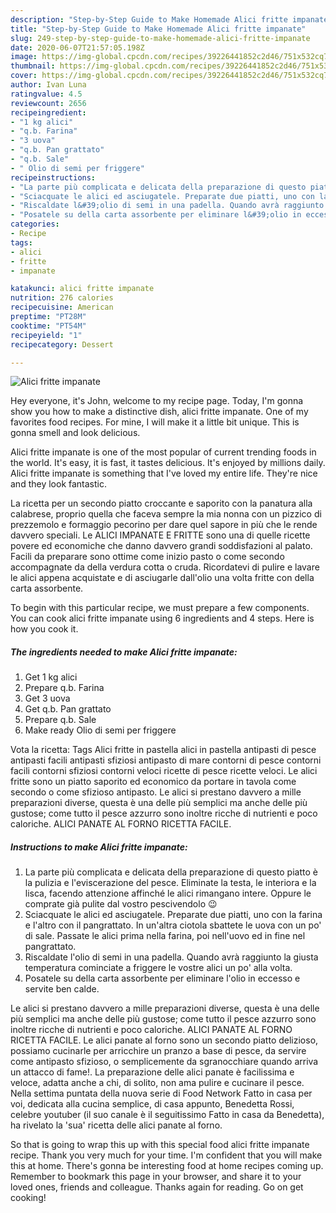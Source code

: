 ```yaml
---
description: "Step-by-Step Guide to Make Homemade Alici fritte impanate"
title: "Step-by-Step Guide to Make Homemade Alici fritte impanate"
slug: 249-step-by-step-guide-to-make-homemade-alici-fritte-impanate
date: 2020-06-07T21:57:05.198Z
image: https://img-global.cpcdn.com/recipes/39226441852c2d46/751x532cq70/alici-fritte-impanate-recipe-main-photo.jpg
thumbnail: https://img-global.cpcdn.com/recipes/39226441852c2d46/751x532cq70/alici-fritte-impanate-recipe-main-photo.jpg
cover: https://img-global.cpcdn.com/recipes/39226441852c2d46/751x532cq70/alici-fritte-impanate-recipe-main-photo.jpg
author: Ivan Luna
ratingvalue: 4.5
reviewcount: 2656
recipeingredient:
- "1 kg alici"
- "q.b. Farina"
- "3 uova"
- "q.b. Pan grattato"
- "q.b. Sale"
- " Olio di semi per friggere"
recipeinstructions:
- "La parte più complicata e delicata della preparazione di questo piatto è la pulizia e l&#39;eviscerazione del pesce. Eliminate la testa, le interiora e la lisca, facendo attenzione affinché le alici rimangano intere. Oppure le comprate già pulite dal vostro pescivendolo 😉"
- "Sciacquate le alici ed asciugatele. Preparate due piatti, uno con la farina e l&#39;altro con il pangrattato. In un&#39;altra ciotola sbattete le uova con un po&#39; di sale. Passate le alici prima nella farina, poi nell&#39;uovo ed in fine nel pangrattato."
- "Riscaldate l&#39;olio di semi in una padella. Quando avrà raggiunto la giusta temperatura cominciate a friggere le vostre alici un po&#39; alla volta."
- "Posatele su della carta assorbente per eliminare l&#39;olio in eccesso e servite ben calde."
categories:
- Recipe
tags:
- alici
- fritte
- impanate

katakunci: alici fritte impanate 
nutrition: 276 calories
recipecuisine: American
preptime: "PT28M"
cooktime: "PT54M"
recipeyield: "1"
recipecategory: Dessert

---
```



![Alici fritte impanate](https://img-global.cpcdn.com/recipes/39226441852c2d46/751x532cq70/alici-fritte-impanate-recipe-main-photo.jpg)

Hey everyone, it's John, welcome to my recipe page. Today, I'm gonna show you how to make a distinctive dish, alici fritte impanate. One of my favorites food recipes. For mine, I will make it a little bit unique. This is gonna smell and look delicious.

Alici fritte impanate is one of the most popular of current trending foods in the world. It's easy, it is fast, it tastes delicious. It's enjoyed by millions daily. Alici fritte impanate is something that I've loved my entire life. They're nice and they look fantastic.

La ricetta per un secondo piatto croccante e saporito con la panatura alla calabrese, proprio quella che faceva sempre la mia nonna con un pizzico di prezzemolo e formaggio pecorino per dare quel sapore in più che le rende davvero speciali. Le ALICI IMPANATE E FRITTE sono una di quelle ricette povere ed economiche che danno davvero grandi soddisfazioni al palato. Facili da preparare sono ottime come inizio pasto o come secondo accompagnate da della verdura cotta o cruda. Ricordatevi di pulire e lavare le alici appena acquistate e di asciugarle dall&#39;olio una volta fritte con della carta assorbente.


To begin with this particular recipe, we must prepare a few components. You can cook alici fritte impanate using 6 ingredients and 4 steps. Here is how you cook it.

<!--inarticleads1-->

##### The ingredients needed to make Alici fritte impanate:

1. Get 1 kg alici
1. Prepare q.b. Farina
1. Get 3 uova
1. Get q.b. Pan grattato
1. Prepare q.b. Sale
1. Make ready  Olio di semi per friggere


Vota la ricetta: Tags Alici fritte in pastella alici in pastella antipasti di pesce antipasti facili antipasti sfiziosi antipasto di mare contorni di pesce contorni facili contorni sfiziosi contorni veloci ricette di pesce ricette veloci. Le alici fritte sono un piatto saporito ed economico da portare in tavola come secondo o come sfizioso antipasto. Le alici si prestano davvero a mille preparazioni diverse, questa è una delle più semplici ma anche delle più gustose; come tutto il pesce azzurro sono inoltre ricche di nutrienti e poco caloriche. ALICI PANATE AL FORNO RICETTA FACILE. 

<!--inarticleads2-->

##### Instructions to make Alici fritte impanate:

1. La parte più complicata e delicata della preparazione di questo piatto è la pulizia e l&#39;eviscerazione del pesce. Eliminate la testa, le interiora e la lisca, facendo attenzione affinché le alici rimangano intere. Oppure le comprate già pulite dal vostro pescivendolo 😉
1. Sciacquate le alici ed asciugatele. Preparate due piatti, uno con la farina e l&#39;altro con il pangrattato. In un&#39;altra ciotola sbattete le uova con un po&#39; di sale. Passate le alici prima nella farina, poi nell&#39;uovo ed in fine nel pangrattato.
1. Riscaldate l&#39;olio di semi in una padella. Quando avrà raggiunto la giusta temperatura cominciate a friggere le vostre alici un po&#39; alla volta.
1. Posatele su della carta assorbente per eliminare l&#39;olio in eccesso e servite ben calde.


Le alici si prestano davvero a mille preparazioni diverse, questa è una delle più semplici ma anche delle più gustose; come tutto il pesce azzurro sono inoltre ricche di nutrienti e poco caloriche. ALICI PANATE AL FORNO RICETTA FACILE. Le alici panate al forno sono un secondo piatto delizioso, possiamo cucinarle per arricchire un pranzo a base di pesce, da servire come antipasto sfizioso, o semplicemente da sgranocchiare quando arriva un attacco di fame!. La preparazione delle alici panate è facilissima e veloce, adatta anche a chi, di solito, non ama pulire e cucinare il pesce. Nella settima puntata della nuova serie di Food Network Fatto in casa per voi, dedicata alla cucina semplice, di casa appunto, Benedetta Rossi, celebre youtuber (il suo canale è il seguitissimo Fatto in casa da Benedetta), ha rivelato la &#39;sua&#39; ricetta delle alici panate al forno. 

So that is going to wrap this up with this special food alici fritte impanate recipe. Thank you very much for your time. I'm confident that you will make this at home. There's gonna be interesting food at home recipes coming up. Remember to bookmark this page in your browser, and share it to your loved ones, friends and colleague. Thanks again for reading. Go on get cooking!

